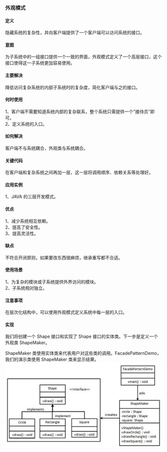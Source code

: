### 外观模式    

#### 定义
隐藏系统的复杂性，并向客户端提供了一个客户端可以访问系统的接口。    

#### 意图          
为子系统中的一组接口提供一个一致的界面，外观模式定义了一个高层接口，这个接口使得这一子系统更加容易使用。

#### 主要解决   
降低访问复杂系统的内部子系统时的复杂度，简化客户端与之的接口。

####  何时使用      
1、客户端不需要知道系统内部的复杂联系，整个系统只需提供一个"接待员"即可。      
2、定义系统的入口。          

#### 如何解决       
客户端不与系统耦合，外观类与系统耦合。

#### 关键代码
在客户端和复杂系统之间再加一层，这一层将调用顺序、依赖关系等处理好。        

#### 应用实例      
1、JAVA 的三层开发模式。         

#### 优点         
1、减少系统相互依赖。         
2、提高了安全性。       
3、提高灵活性。        

#### 缺点     
不符合开闭原则，如果要改东西很麻烦，继承重写都不合适。     

#### 使用场景      
1、为复杂的模块或子系统提供外界访问的模块。       
2、子系统相对独立。

#### 注意事项       
在层次化结构中，可以使用外观模式定义系统中每一层的入口。

#### 实现     
我们将创建一个 Shape 接口和实现了 Shape 接口的实体类。下一步是定义一个外观类 ShapeMaker。

ShapeMaker 类使用实体类来代表用户对这些类的调用。FacadePatternDemo，我们的演示类使用 ShapeMaker 类来显示结果。      
![Alt text](./images/facade_pattern.jpg)
